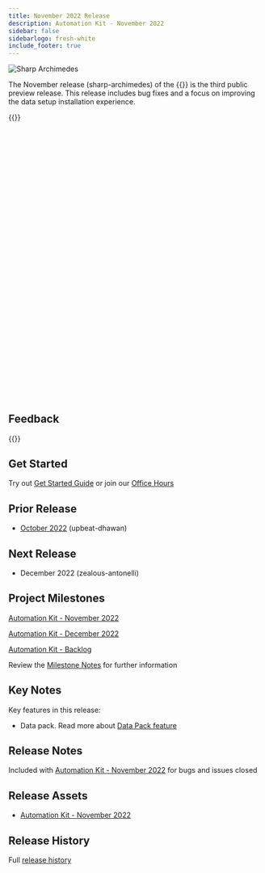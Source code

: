 ```yaml
---
title: November 2022 Release
description: Automation Kit - November 2022
sidebar: false
sidebarlogo: fresh-white
include_footer: true
---
```


<div class="optional">

![Sharp Archimedes](/images/sharp-archimedes.png)

The November release (sharp-archimedes) of the {{<product-name>}} is the third public preview release. This release includes bug fixes and a focus on improving the data setup installation experience.

</div>

{{<presentation slides="1,2">}}

<div class="optional">

<style>
    @media only screen and (max-width: 1024px) {
        .mobileSpacer { margin-bottom: 60vw }
    }
</style>

<div class="mobileSpacer">
</div>

## Feedback

{{<questions name="/releases/november-2022.json" completed="Thank you for providing feedback" showNavigationButtons=false >}}

</div>

<style>
    .fullscreen.optional {
        display: none !important
    }
    nav > .fullscreen.container {
        display: none !important
    }
    section.fullscreen {
        padding: 10px !important;
    }
    .reveal.fullscreen {
    }
}
</style>

<style>
     .page { display: none }
</style>

<div id="slide1" class="page" data-audio="https://powercat-automation-kit.azureedge.net/releases/november-2022/DataPacks.mp3">

![Automation Kit Overview](https://powercat-automation-kit.azureedge.net/releases/november-2022/DataPacks.svg)

<aside class="notes">

With the November Release "[Data Packs](/features/databacks)" are a key new feature.

Datapacks provide you the ability to optionally import sample data.

The Return on investment data pack allows you to rapidly demonstrate planning, metering and monitoring of return on investment via the Automation Kit Power BI dashboard.

</aside>

</div>

<div id="slide2" class="page" data-audio="https://powercat-automation-kit.azureedge.net/releases/november-2022/DataPacks-WhatsNext.mp3">

![Automation Kit Features](https://powercat-automation-kit.azureedge.net/releases/november-2022/DataPacks-WhatsNext.svg?v=1)

<aside class="notes">

In future milestones we will look to improve the datapacks by including them as an optional part of the Automation Kit automated install process.

The ability to include Data Packs as part of the install will allow for a web based install, rather than the command line install process for this release.

<aside>

</div>

<div class="optional">

## Get Started

Try out [Get Started Guide](/get-started) or join our [Office Hours](/office-hours)

## Prior Release

- [October 2022](/releases/october-2022) (upbeat-dhawan)

## Next Release

- December 2022 (zealous-antonelli)

## Project Milestones

[Automation Kit - November 2022](https://github.com/orgs/microsoft/projects/486/views/4)

[Automation Kit - December 2022](https://github.com/orgs/microsoft/projects/486/views/5)

[Automation Kit - Backlog](https://github.com/orgs/microsoft/projects/486/views/1)

Review the [Milestone Notes](/releases/milestones) for further information

## Key Notes

Key features in this release:

- Data pack. Read more about [Data Pack feature](/features/datapacks)

## Release Notes

Included with [Automation Kit - November 2022](https://github.com/microsoft/powercat-automation-kit/releases/tag/AutomationKit-November2022) for bugs and issues closed

## Release Assets

- [Automation Kit - November 2022](https://github.com/microsoft/powercat-automation-kit/releases/tag/AutomationKit-November2022)

## Release History

Full [release history](/releases)

</div>
